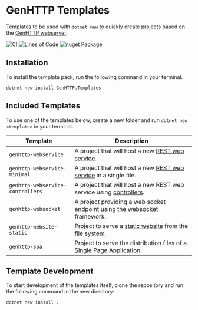# GenHTTP Templates

Templates to be used with `dotnet new` to quickly create projects based on
the [GenHTTP webserver](https://genhttp.org/).

![CI](https://github.com/Kaliumhexacyanoferrat/GenHTTP.Website/workflows/ci/badge.svg) [![Lines of Code](https://sonarcloud.io/api/project_badges/measure?project=Kaliumhexacyanoferrat_GenHTTP.Templates&metric=ncloc)](https://sonarcloud.io/dashboard?id=Kaliumhexacyanoferrat_GenHTTP.Templates) [![nuget Package](https://img.shields.io/nuget/v/GenHTTP.Templates.svg)](https://www.nuget.org/packages/GenHTTP.Templates/)

## Installation

To install the template pack, run the following command in your terminal.

```
dotnet new install GenHTTP.Templates
```

## Included Templates

To use one of the templates below, create a new folder and run `dotnet new <template>` in your terminal.

| Template                         | Description                                                                                                                                             | 
|----------------------------------|---------------------------------------------------------------------------------------------------------------------------------------------------------| 
| `genhttp-webservice`             | A project that will host a new [REST web service](https://genhttp.org/documentation/content/frameworks/webservices/).                                   |
| `genhttp-webservice-minimal`     | A project that will host a new [REST web service](https://genhttp.org/documentation/content/frameworks/functional/) in a single file.                   |
| `genhttp-webservice-controllers` | A project that will host a new REST web service using [controllers](https://genhttp.org/documentation/content/frameworks/controllers/).                 |
| `genhttp-websocket`              | A project providing a web socket endpoint using the [websocket](https://genhttp.org/documentation/content/frameworks/websockets/) framework.            |
| `genhttp-website-static`         | Project to serve a [static website](https://genhttp.org/documentation/content/frameworks/static-websites/) from the file system.                        |
| `genhttp-spa`                    | Project to serve the distribution files of a [Single Page Application](https://genhttp.org/documentation/content/frameworks/single-page-applications/). |

## Template Development

To start development of the templates itself, clone the repository and run the following command
in the new directory:

```
dotnet new install .
```
